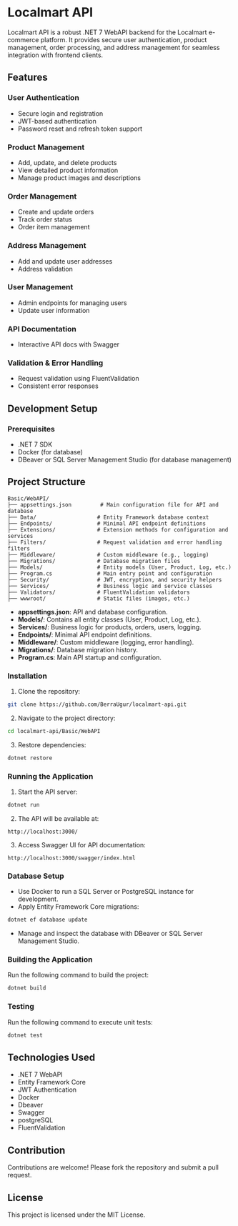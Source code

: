 # Localmart API
Localmart API is a robust .NET 7 WebAPI backend for the Localmart e-commerce platform. It provides secure user authentication, product management, order processing, and address management for seamless integration with frontend clients.

## Features

### User Authentication
- Secure login and registration
- JWT-based authentication
- Password reset and refresh token support

### Product Management
- Add, update, and delete products
- View detailed product information
- Manage product images and descriptions

### Order Management
- Create and update orders
- Track order status
- Order item management

### Address Management
- Add and update user addresses
- Address validation

### User Management
- Admin endpoints for managing users
- Update user information

### API Documentation
- Interactive API docs with Swagger

### Validation & Error Handling
- Request validation using FluentValidation
- Consistent error responses

## Development Setup

### Prerequisites
- .NET 7 SDK
- Docker (for database)
- DBeaver or SQL Server Management Studio (for database management)

## Project Structure
```
Basic/WebAPI/
├── appsettings.json         # Main configuration file for API and database
├── Data/                   # Entity Framework database context
├── Endpoints/              # Minimal API endpoint definitions
├── Extensions/             # Extension methods for configuration and services
├── Filters/                # Request validation and error handling filters
├── Middleware/             # Custom middleware (e.g., logging)
├── Migrations/             # Database migration files
├── Models/                 # Entity models (User, Product, Log, etc.)
├── Program.cs              # Main entry point and configuration
├── Security/               # JWT, encryption, and security helpers
├── Services/               # Business logic and service classes
├── Validators/             # FluentValidation validators
├── wwwroot/                # Static files (images, etc.)
```
- **appsettings.json**: API and database configuration.
- **Models/**: Contains all entity classes (User, Product, Log, etc.).
- **Services/**: Business logic for products, orders, users, logging.
- **Endpoints/**: Minimal API endpoint definitions.
- **Middleware/**: Custom middleware (logging, error handling).
- **Migrations/**: Database migration history.
- **Program.cs**: Main API startup and configuration.

### Installation
1. Clone the repository:
```bash
git clone https://github.com/BerraUgur/localmart-api.git
```
2. Navigate to the project directory:
```bash
cd localmart-api/Basic/WebAPI
```
3. Restore dependencies:
```bash
dotnet restore
```

### Running the Application
1. Start the API server:
```bash
dotnet run
```
2. The API will be available at:
```
http://localhost:3000/
```
3. Access Swagger UI for API documentation:
```
http://localhost:3000/swagger/index.html
```

### Database Setup
- Use Docker to run a SQL Server or PostgreSQL instance for development.
- Apply Entity Framework Core migrations:
```bash
dotnet ef database update
```
- Manage and inspect the database with DBeaver or SQL Server Management Studio.

### Building the Application
Run the following command to build the project:
```bash
dotnet build
```

### Testing
Run the following command to execute unit tests:
```bash
dotnet test
```

## Technologies Used
- .NET 7 WebAPI
- Entity Framework Core
- JWT Authentication
- Docker
- Dbeaver
- Swagger
- postgreSQL
- FluentValidation

## Contribution
Contributions are welcome! Please fork the repository and submit a pull request.

## License
This project is licensed under the MIT License.
